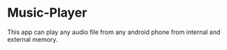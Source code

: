 # Music-Player
This app can play any audio file from any android phone from internal and external memory.
